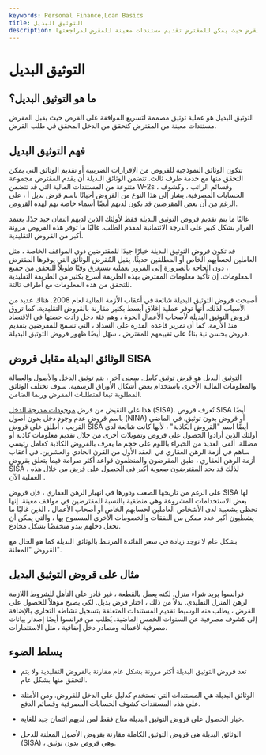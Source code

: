 ```yaml
---
keywords: Personal Finance,Loan Basics
title: التوثيق البديل
description: الوثائق البديلة هي عملية مصممة لتسريع الموافقة على القرض حيث يمكن للمقترض تقديم مستندات معينة للمقرض لمراجعتها.
---
```


# التوثيق البديل
## ما هو التوثيق البديل؟

التوثيق البديل هو عملية توثيق مصممة لتسريع الموافقة على القرض حيث يقبل المقرض مستندات معينة من المقترض كتحقق من الدخل المحقق في طلب القرض.

## فهم التوثيق البديل

تتكون الوثائق النموذجية للقروض من الإقرارات الضريبية أو تقديم الوثائق التي يمكن التحقق منها مع خدمة طرف ثالث. تتضمن الوثائق البديلة أن يقدم المقترض مجموعة متنوعة من المستندات المالية التي قد تتضمن W-2s ، وقسائم الراتب ، وكشوف الحسابات المصرفية. يشار إلى هذا النوع من القروض أحيانًا باسم قرض بديل أ ، على الرغم من أن بعض المقرضين قد يكون لديهم أيضًا أسماء خاصة بهم لهذه القروض.

غالبًا ما يتم تقديم قروض التوثيق البديلة فقط لأولئك الذين لديهم ائتمان جيد جدًا. يعتمد القرار بشكل كبير على الدرجة الائتمانية لمقدم الطلب. غالبًا ما توفر هذه القروض مرونة أكبر من القروض التقليدية.

قد تكون قروض التوثيق البديلة خيارًا جيدًا للمقترضين ذوي المواقف الخاصة ، مثل العاملين لحسابهم الخاص أو المطلقين حديثًا. يقبل المُقرض الوثائق التي يوفرها المقترض ، دون الحاجة بالضرورة إلى المرور بعملية تستغرق وقتًا طويلاً للتحقق من جميع المعلومات. إن تأكيد معلومات المقترض بهذه الطريقة أسرع بكثير من الطريقة التقليدية للتحقق من هذه المعلومات مع أطراف ثالثة.

أصبحت قروض التوثيق البديلة شائعة في أعقاب الأزمة المالية لعام 2008. هناك عديد من الأسباب لذلك. أنها توفر عملية إغلاق أبسط بكثير مقارنة بالقروض التقليدية. كما تروق قروض التوثيق البديلة لأصحاب الأعمال الحرة ، وهم فئة دخل زادت حصتها في الاقتصاد منذ الأزمة. كما أن تمرير قاعدة القدرة على السداد ، التي تسمح للمقرضين بتقديم قروض بحسن نية بناءً على تقييمهم للمقترض ، سهّل أيضًا ظهور قروض التوثيق البديلة.

## الوثائق البديلة مقابل قروض SISA

التوثيق البديل هو قرض توثيق كامل. بمعنى آخر ، يتم توثيق الدخل والأصول والعمالة والمعلومات المالية الأخرى باستخدام بعض أشكال الأوراق الرسمية. سوف تختلف الوثائق المطلوبة تبعا لمتطلبات المقرض وربما الضامن.

هذا على النقيض من قرض [موجودات مدرجة الدخل](/sisa) (SISA). تُعرف قروض SISA أيضًا باسم قروض عدم وجود دخل بدون أصول (NINA) أو قروض بدون توثيق. في الماضي القريب ، أُطلق على قروض SISA أيضًا اسم "القروض الكاذبة" ، لأنها كانت شائعة لدى أولئك الذين أرادوا الحصول على قروض وتمويلات أخرى من خلال تقديم معلومات كاذبة أو مضللة. ألقى العديد من الخبراء باللوم على حجم ما يعرف بالقروض الكاذبة كعامل رئيسي ساهم في أزمة الرهن العقاري في العقد الأول من القرن الحادي والعشرين. في أعقاب أزمة الرهن العقاري ، طبق المقرضون والمنظمون قواعد أكثر صرامة فيما يتعلق بقروض SISA ، لذلك قد يجد المقترضون صعوبة أكبر في الحصول على قرض من خلال هذه العملية الآن .

على الرغم من تاريخها الصعب ودورها في انهيار الرهن العقاري ، فإن قروض SISA لها بعض الاستخدامات المشروعة وهي منطقية بالنسبة للمقترضين في مواقف معينة. إنها تحظى بشعبية لدى الأشخاص العاملين لحسابهم الخاص أو أصحاب الأعمال ، الذين غالبًا ما يشطبون أكبر عدد ممكن من النفقات والخصومات الأخرى المسموح بها ، والتي يمكن أن تجعل دخلهم يبدو منخفضًا بشكل مخادع.

بشكل عام لا توجد زيادة في سعر الفائدة المرتبط بالوثائق البديلة كما هو الحال مع القروض "المعلنة".

## مثال على قروض التوثيق البديل

فرانسوا يريد شراء منزل. لكنه يعمل بالقطعة ، غير قادر على التأهل للشروط اللازمة لرهن المنزل التقليدي. بدلاً من ذلك ، اختار قرض بديل. لكي يصبح مؤهلاً للحصول على القرض ، يطلب منه الوسيط تقديم المستندات المتعلقة بتسجيل نشاطه التجاري بالإضافة إلى كشوف مصرفية عن السنوات الخمس الماضية. يُطلب من فرانسوا أيضًا إصدار بيانات مصرفية لأعماله ومصادر دخل إضافية ، مثل الاستثمارات.

## يسلط الضوء

- تعد قروض التوثيق البديلة أكثر مرونة بشكل عام مقارنة بالقروض التقليدية ولا يتم التحقق منها بشكل عام.

- الوثائق البديلة هي المستندات التي تستخدم كدليل على الدخل للقروض. ومن الأمثلة على هذه المستندات كشوف الحسابات المصرفية وقسائم الدفع.

- خيار الحصول على قروض التوثيق البديلة متاح فقط لمن لديهم ائتمان جيد للغاية.

- الوثائق البديلة هي قروض التوثيق الكاملة مقارنة بقروض الأصول المعلنة للدخل (SISA) ، وهي قروض بدون توثيق.

